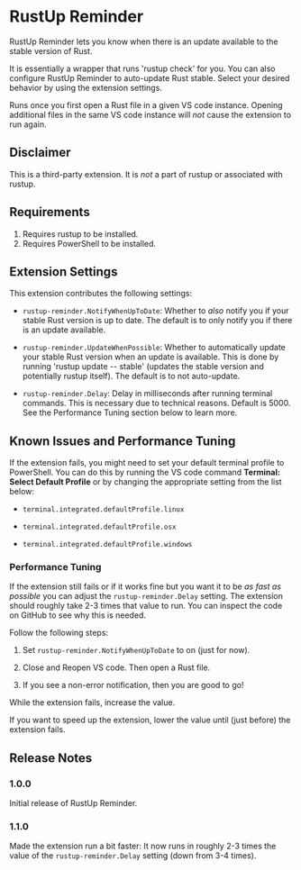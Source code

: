 # RustUp Reminder

RustUp Reminder lets you know when there is an update available to the stable version of Rust. 

It is essentially a wrapper that runs 'rustup check' for you. You can also configure RustUp Reminder to auto-update Rust stable.
Select your desired behavior by using the extension settings.

Runs once you first open a Rust file in a given VS code instance. Opening additional files in the same VS code instance will *not* cause the extension to run again.

## Disclaimer

This is a third-party extension. It is *not* a part of rustup or associated with rustup.

## Requirements

1. Requires rustup to be installed.
2. Requires PowerShell to be installed.

## Extension Settings

This extension contributes the following settings:

* `rustup-reminder.NotifyWhenUpToDate`: Whether to *also* notify you if your stable Rust version is up to date. The default is to only notify you if there is an update available.

* `rustup-reminder.UpdateWhenPossible`: Whether to automatically update your stable Rust version when an update is available. This is done by running 'rustup update -- stable' (updates the stable version and potentially rustup itself). The default is to not auto-update.

* `rustup-reminder.Delay`: Delay in milliseconds after running terminal commands. This is necessary due to technical reasons. Default is 5000. See the Performance Tuning section below to learn more.

## Known Issues and Performance Tuning

If the extension fails, you might need to set your default terminal profile to PowerShell. You can do this by running the VS code command **Terminal: Select Default Profile** or by changing the appropriate setting from the list below:
* `terminal.integrated.defaultProfile.linux`

* `terminal.integrated.defaultProfile.osx`

* `terminal.integrated.defaultProfile.windows`

### Performance Tuning

If the extension still fails or if it works fine but you want it to be *as fast as possible* you can adjust the `rustup-reminder.Delay` setting. The extension should roughly take 2-3 times that value to run. You can inspect the code on GitHub to see why this is needed.

Follow the following steps:
1. Set `rustup-reminder.NotifyWhenUpToDate` to on (just for now).

2. Close and Reopen VS code. Then open a Rust file.

3. If you see a non-error notification, then you are good to go!

While the extension fails, increase the value.

If you want to speed up the extension, lower the value until (just before) the extension fails.

## Release Notes

### 1.0.0

Initial release of RustUp Reminder.

### 1.1.0

Made the extension run a bit faster: It now runs in roughly 2-3 times the value of the `rustup-reminder.Delay` setting (down from 3-4 times).
